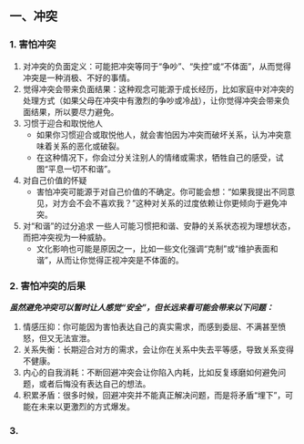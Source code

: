 
## 一、冲突

### 1. 害怕冲突

1. 对冲突的负面定义：可能把冲突等同于“争吵”、“失控”或“不体面”，从而觉得冲突是一种消极、不好的事情。
2. 觉得冲突会带来负面结果：这种观念可能源于成长经历，比如家庭中对冲突的处理方式（如果父母在冲突中有激烈的争吵或冷战），让你觉得冲突会带来负面结果，所以要尽力避免。
2. 习惯于迎合和取悦他人
    - 如果你习惯迎合或取悦他人，就会害怕因为冲突而破坏关系，认为冲突意味着关系的恶化或破裂。
    - 在这种情况下，你会过分关注别人的情绪或需求，牺牲自己的感受，试图“平息一切不和谐”。
3. 对自己价值的怀疑
    - 害怕冲突可能源于对自己价值的不确定。你可能会想：“如果我提出不同意见，对方会不会不喜欢我？”这种对关系的过度依赖让你更倾向于避免冲突。
4. 对“和谐”的过分追求
    一些人可能习惯把和谐、安静的关系状态视为理想状态，而把冲突视为一种威胁。
    - 文化影响也可能是原因之一，比如一些文化强调“克制”或“维护表面和谐”，从而让你觉得正视冲突是不体面的。

### 2. 害怕冲突的后果
***虽然避免冲突可以暂时让人感觉“安全”，但长远来看可能会带来以下问题：***
1.  情感压抑：你可能因为害怕表达自己的真实需求，而感到委屈、不满甚至愤怒，但又无法宣泄。
2. 关系失衡：长期迎合对方的需求，会让你在关系中失去平等感，导致关系变得不健康。
3. 内心的自我消耗：不断回避冲突会让你陷入内耗，比如反复琢磨如何避免问题，或者后悔没有表达自己的想法。
4. 积累矛盾：很多时候，回避冲突并不能真正解决问题，而是将矛盾“埋下”，可能在未来以更激烈的方式爆发。

### 3. 
